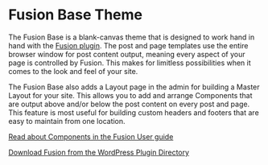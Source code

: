 # Fusion Base Theme

The Fusion Base is a blank-canvas theme that is designed to work hand in hand with the [Fusion plugin](https://wordpress.org/plugins/fusion/). The post and page templates use the entire browser window for post content output, meaning every aspect of your page is controlled by Fusion. This makes for limitless possibilities when it comes to the look and feel of your site.

The Fusion Base also adds a Layout page in the admin for building a Master Layout for your site. This allows you to add and arrange Components that are output above and/or below the post content on every post and page. This feature is most useful for building custom headers and footers that are easy to maintain from one location.

[Read about Components in the Fusion User guide](https://agencydominion.zendesk.com/hc/en-us/articles/220113488-Reusable-Layout-Components)

[Download Fusion from the WordPress Plugin Directory](https://wordpress.org/plugins/fusion/)